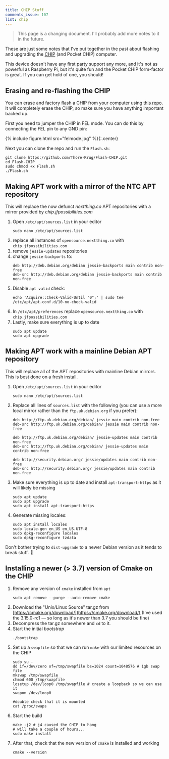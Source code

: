 ```yaml
---
title: CHIP Stuff
comments_issue: 107
list: chip
---
```


> This page is a changing document. I'll probably add more notes to it in the future.

These are just some notes that I've put together in the past about flashing and upgrading the [CHIP](https://en.wikipedia.org/wiki/CHIP_(computer)) (and Pocket CHIP) computer. 

<!-- more -->

This device doesn't have any first party support any more, and it's not as powerful as Raspberry Pi, but it's quite fun and the Pocket CHIP form-factor is great. If you can get hold of one, you should!

## Erasing and re-flashing the CHIP

You can erase and factory flash a CHIP from your computer using [this repo](https://github.com/Thore-Krug/Flash-CHIP). It will completely erase the CHIP, so make sure you have anything important backed up.

First you need to jumper the CHIP in FEL mode. You can do this by connecting the FEL pin to any GND pin:

{% include figure.html src="felmode.jpg" %}{:.center}

Next you can clone the repo and run the `Flash.sh`:

```shell
git clone https://github.com/Thore-Krug/Flash-CHIP.git
cd Flash-CHIP
sudo chmod +x Flash.sh
./Flash.sh
```

## Making APT work with a mirror of the NTC APT repository

This will replace the now defunct _nextthing.co_ APT repositories with a mirror provided by _chip.jfpossibilities.com_

1. Open `/etc/apt/sources.list` in your editor
    ```shell
    sudo nano /etc/apt/sources.list
    ```
2. replace all instances of `opensource.nextthing.co` with `chip.jfpossibilities.com`
3. remove `jessie-updates` repositories
4. change `jessie-backports` to:
    ```
    deb http://deb.debian.org/debian jessie-backports main contrib non-free
    deb-src http://deb.debian.org/debian jessie-backports main contrib non-free
    ```
5. Disable `apt valid` check:
    ```shell
    echo 'Acquire::Check-Valid-Until "0";' | sudo tee /etc/apt/apt.conf.d/10-no-check-valid
    ```
6. In `/etc/apt/preferences` replace `opensource.nextthing.co` with `chip.jfpossibilities.com`
7. Lastly, make sure everything is up to date
    ```shell
    sudo apt update
    sudo apt upgrade
    ```

## Making APT work with a mainline Debian APT repository

This will replace all of the APT repositories with mainline Debian mirrors. This is best done on a fresh install.

1. Open `/etc/apt/sources.list` in your editor
    ```shell
    sudo nano /etc/apt/sources.list
    ```
2. Replace all lines of `sources.list` with the following (you can use a more local mirror rather than the `ftp.uk.debian.org` if you prefer):
    ```
    deb http://ftp.uk.debian.org/debian/ jessie main contrib non-free
    deb-src http://ftp.uk.debian.org/debian/ jessie main contrib non-free

    deb http://ftp.uk.debian.org/debian/ jessie-updates main contrib non-free
    deb-src http://ftp.uk.debian.org/debian/ jessie-updates main contrib non-free

    deb http://security.debian.org/ jessie/updates main contrib non-free
    deb-src http://security.debian.org/ jessie/updates main contrib non-free
    ```
3. Make sure everything is up to date and install `apt-transport-https` as it will likely be missing
    ```shell
    sudo apt update
    sudo apt upgrade
    sudo apt install apt-transport-https
    ```
4. Generate missing locales:
    ```
    sudo apt install locales
    sudo locale-gen en_US en_US.UTF-8 
    sudo dpkg-reconfigure locales          
    sudo dpkg-reconfigure tzdata    
    ```

Don't bother trying to `dist-upgrade` to a newer Debian version as it tends to break stuff. 🤷

## Installing a newer (> 3.7) version of Cmake on the CHIP

1. Remove any version of `cmake` installed from `apt`
    ```shell
    sudo apt remove --purge --auto-remove cmake
    ```
2. Download the "Unix/Linux Source" tar.gz from [https://cmake.org/download/](https://cmake.org/download/) (I've used the 3.15.0-rc1 — so long as it's newer than 3.7 you should be fine)
3. Decompress the tar.gz somewhere and `cd` to it. 
4. Start the initial _bootstrap_
    ```shell
    ./bootstrap
    ```
5. Set up a `swapfile` so that we can run `make` with our limited resources on the CHIP
    ```shell
    sudo su -
    dd if=/dev/zero of=/tmp/swapfile bs=1024 count=1048576 # 1gb swap file
    mkswap /tmp/swapfile
    chmod 600 /tmp/swapfile
    losetup /dev/loop0 /tmp/swapfile # create a loopback so we can use it
    swapon /dev/loop0

    #double check that it is mounted
    cat /proc/swaps
    ```
6. Start the build
    ```shell
    make -j2 # j4 caused the CHIP to hang
    # will take a couple of hours...
    sudo make install
    ```
7. After that, check that the new version of `cmake` is installed and working
    ```shell
    cmake --version
    ```